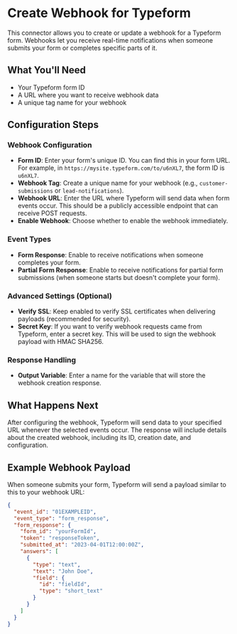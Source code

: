 # Create Webhook for Typeform

This connector allows you to create or update a webhook for a Typeform form. Webhooks let you receive real-time notifications when someone submits your form or completes specific parts of it.

## What You'll Need

- Your Typeform form ID
- A URL where you want to receive webhook data
- A unique tag name for your webhook

## Configuration Steps

### Webhook Configuration

- **Form ID**: Enter your form's unique ID. You can find this in your form URL. For example, in `https://mysite.typeform.com/to/u6nXL7`, the form ID is `u6nXL7`.
- **Webhook Tag**: Create a unique name for your webhook (e.g., `customer-submissions` or `lead-notifications`).
- **Webhook URL**: Enter the URL where Typeform will send data when form events occur. This should be a publicly accessible endpoint that can receive POST requests.
- **Enable Webhook**: Choose whether to enable the webhook immediately.

### Event Types

- **Form Response**: Enable to receive notifications when someone completes your form.
- **Partial Form Response**: Enable to receive notifications for partial form submissions (when someone starts but doesn't complete your form).

### Advanced Settings (Optional)

- **Verify SSL**: Keep enabled to verify SSL certificates when delivering payloads (recommended for security).
- **Secret Key**: If you want to verify webhook requests came from Typeform, enter a secret key. This will be used to sign the webhook payload with HMAC SHA256.

### Response Handling

- **Output Variable**: Enter a name for the variable that will store the webhook creation response.

## What Happens Next

After configuring the webhook, Typeform will send data to your specified URL whenever the selected events occur. The response will include details about the created webhook, including its ID, creation date, and configuration.

## Example Webhook Payload

When someone submits your form, Typeform will send a payload similar to this to your webhook URL:

```json
{
  "event_id": "01EXAMPLEID",
  "event_type": "form_response",
  "form_response": {
    "form_id": "yourFormId",
    "token": "responseToken",
    "submitted_at": "2023-04-01T12:00:00Z",
    "answers": [
      {
        "type": "text",
        "text": "John Doe",
        "field": {
          "id": "fieldId",
          "type": "short_text"
        }
      }
    ]
  }
}
```